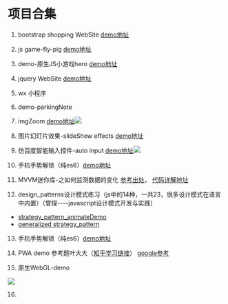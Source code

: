 # 项目合集 #
1. bootstrap shopping WebSite [demo地址](https://pressuregit.github.io/projects-show/bootstrap-%E7%BD%91%E7%AB%992/)

2. js game-fly-pig  [demo地址](https://pressuregit.github.io/project/demo-flappy-pig/)

3. demo-原生JS小游戏hero [demo地址](https://pressuregit.github.io/projects-show/demo-%E5%8E%9F%E7%94%9FJS%E5%B0%8F%E6%B8%B8%E6%88%8Fhero/)

4. jquery WebSite [demo地址](https://pressuregit.github.io/projects-show/jquery-website%20shopping/)

5. wx 小程序

6. demo-parkingNote

7. imgZoom [demo地址](https://pressuregit.github.io/projects-show/imageZoom/)![](http://i.imgur.com/SE2cBPG.gif)

8. 图片幻灯片效果-slideShow effects [demo地址](https://pressuregit.github.io/projects-show/slideSho-efects/)

9. 仿百度智能输入控件-auto input [demo地址](https://pressuregit.github.io/projects-show/autoInput-Component/)![](http://i.imgur.com/M6oehYg.gif)

10. 手机手势解锁（纯es6）[demo地址](https://pressuregit.github.io/projects-show/handlock/)

11. MVVM迷你库-之如何监测数据的变化 [参考出处](https://github.com/HcySunYang/jsonob)， [代码详解地址](http://hcysun.me/2016/04/28/JavaScript%E5%AE%9E%E7%8E%B0MVVM%E4%B9%8B%E6%88%91%E5%B0%B1%E6%98%AF%E6%83%B3%E7%9B%91%E6%B5%8B%E4%B8%80%E4%B8%AA%E6%99%AE%E9%80%9A%E5%AF%B9%E8%B1%A1%E7%9A%84%E5%8F%98%E5%8C%96/)

12. design_patterns设计模式练习（js中的14种，一共23，很多设计模式在语言中内置）（曾探----javascript设计模式开发与实践）
   - [strategy_pattern_animateDemo](https://pressuregit.github.io/projects-show/strategy_pattern_animateDemo/)
   - [generalized strategy_pattern](https://pressuregit.github.io/projects-show/generalized_strategy_pattern/)

13. 手机手势解锁（纯es6）[demo地址](https://pressuregit.github.io/projects-show/handlock/)

14. PWA demo 参考题叶大大（[知乎学习链接](https://zhuanlan.zhihu.com/p/25459319)） [google参考](https://developers.google.com/web/fundamentals/codelabs/your-first-pwapp/?hl=zh-cn#firebase)

15. 原生WebGL-demo

   ![](https://ws4.sinaimg.cn/large/006tNc79gy1fnallq6sa7g30bf07074m.gif)

16. ​

